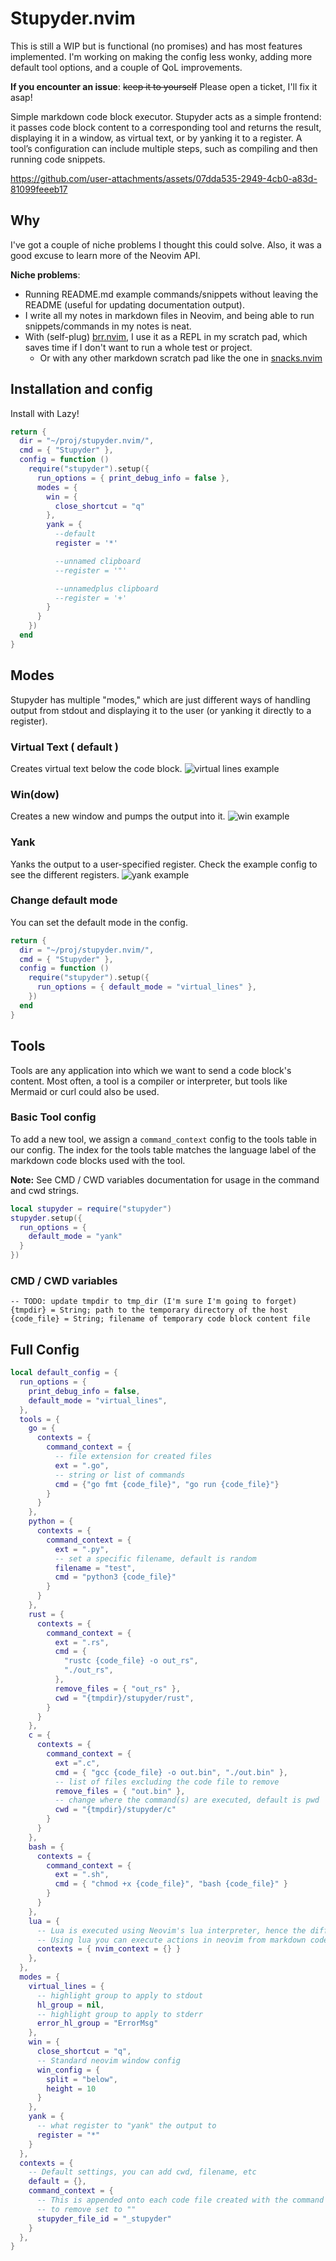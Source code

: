 # Stupyder.nvim

This is still a WIP but is functional (no promises) and has most features implemented. I'm working on making the config less wonky, adding more default tool options, and a couple of QoL improvements.

**If you encounter an issue**: ~~keep it to yourself~~ Please open a ticket, I'll fix it asap!


Simple markdown code block executor. Stupyder acts as a simple frontend: it passes code block content to a corresponding tool and returns the result, displaying it in a window, as virtual text, or by yanking it to a register. A tool’s configuration can include multiple steps, such as compiling and then running code snippets.


https://github.com/user-attachments/assets/07dda535-2949-4cb0-a83d-81099feeeb17


## Why

I've got a couple of niche problems I thought this could solve. Also, it was a good excuse to learn more of the Neovim API. 

**Niche problems**:
* Running README.md example commands/snippets without leaving the README (useful for updating documentation output).
* I write all my notes in markdown files in Neovim, and being able to run snippets/commands in my notes is neat.
* With (self-plug) [brr.nvim](https://github.com/leobeosab), I use it as a REPL in my scratch pad, which saves time if I don't want to run a whole test or project.
  * Or with any other markdown scratch pad like the one in [snacks.nvim](https://github.com/folke/snacks.nvim)


## Installation and config

Install with Lazy!

```lua
return {
  dir = "~/proj/stupyder.nvim/",
  cmd = { "Stupyder" },
  config = function ()
    require("stupyder").setup({
      run_options = { print_debug_info = false },
      modes = {
        win = {
          close_shortcut = "q"
        },
        yank = {
          --default
          register = '*'

          --unnamed clipboard
          --register = '"'

          --unnamedplus clipboard
          --register = '+'
        }
      }
    })
  end
}
```

## Modes

Stupyder has multiple "modes," which are just different ways of handling output from stdout and displaying it to the user (or yanking it directly to a register).

### Virtual Text ( default )

Creates virtual text below the code block.
![virtual lines  example](./media/windemo.png)

### Win(dow)

Creates a new window and pumps the output into it.
![win example](./media/virtuallinesdemo.png)

### Yank

Yanks the output to a user-specified register. Check the example config to see the different registers.
![yank example](./media/yankdemo.png)

### Change default mode

You can set the default mode in the config.

```lua
return {
  dir = "~/proj/stupyder.nvim/",
  cmd = { "Stupyder" },
  config = function ()
    require("stupyder").setup({
      run_options = { default_mode = "virtual_lines" },
    })
  end
}
```

## Tools

Tools are any application into which we want to send a code block's content. Most often, a tool is a compiler or interpreter, but tools like Mermaid or curl could also be used.


### Basic Tool config

To add a new tool, we assign a `command_context` config to the tools table in our config. The index for the tools table matches the language label of the markdown code blocks used with the tool.

**Note:** See CMD / CWD variables documentation for usage in the command and cwd strings.

```lua
local stupyder = require("stupyder")
stupyder.setup({
  run_options = {
    default_mode = "yank"
  }
})
```

### CMD / CWD variables

```
-- TODO: update tmpdir to tmp_dir (I'm sure I'm going to forget)
{tmpdir} = String; path to the temporary directory of the host 
{code_file} = String; filename of temporary code block content file
```

## Full Config

```lua
local default_config = {
  run_options = {
    print_debug_info = false,
    default_mode = "virtual_lines",
  },
  tools = {
    go = {
      contexts = {
        command_context = {
          -- file extension for created files
          ext = ".go",
          -- string or list of commands
          cmd = {"go fmt {code_file}", "go run {code_file}"}
        }
      }
    },
    python = {
      contexts = {
        command_context = {
          ext = ".py",
          -- set a specific filename, default is random
          filename = "test",
          cmd = "python3 {code_file}"
        }
      }
    },
    rust = {
      contexts = {
        command_context = {
          ext = ".rs",
          cmd = {
            "rustc {code_file} -o out_rs",
            "./out_rs",
          },
          remove_files = { "out_rs" },
          cwd = "{tmpdir}/stupyder/rust",
        }
      }
    },
    c = {
      contexts = {
        command_context = {
          ext =".c",
          cmd = { "gcc {code_file} -o out.bin", "./out.bin" },
          -- list of files excluding the code file to remove
          remove_files = { "out.bin" },
          -- change where the command(s) are executed, default is pwd
          cwd = "{tmpdir}/stupyder/c"
        }
      }
    },
    bash = {
      contexts = {
        command_context = {
          ext = ".sh",
          cmd = { "chmod +x {code_file}", "bash {code_file}" }
        }
      }
    },
    lua = {
      -- Lua is executed using Neovim's lua interpreter, hence the different context
      -- Using lua you can execute actions in neovim from markdown codeblocks
      contexts = { nvim_context = {} }
    },
  },
  modes = {
    virtual_lines = {
      -- highlight group to apply to stdout
      hl_group = nil,
      -- highlight group to apply to stderr 
      error_hl_group = "ErrorMsg"
    },
    win = {
      close_shortcut = "q",
      -- Standard neovim window config
      win_config = {
        split = "below",
        height = 10
      }
    },
    yank = {
      -- what register to "yank" the output to
      register = "*"
    }
  },
  contexts = {
    -- Default settings, you can add cwd, filename, etc
    default = {},
    command_context = {
      -- This is appended onto each code file created with the command context ie test.c is test_stupyder.c
      -- to remove set to ""
      stupyder_file_id = "_stupyder"
    }
  },
}

